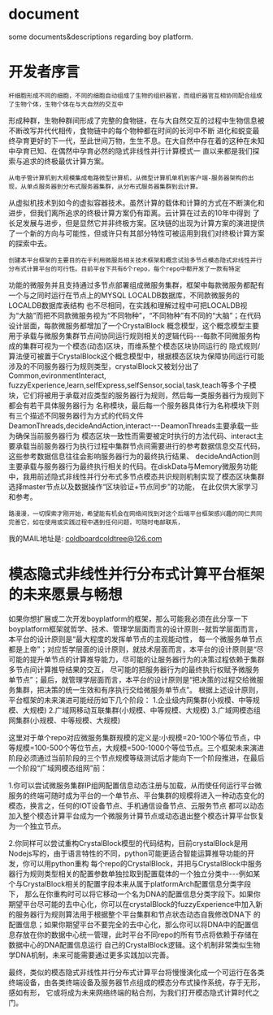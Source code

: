 # document
some documents&amp;descriptions regarding boy platform.

# 开发者序言

    杆细胞形成不同的细胞，不同的细胞自动组成了生物的组织器官，而组织器官互相协同配合组成了生物个体，生物个体在与大自然的交互中
形成种群，生物种群间形成了完整的食物链，在与大自然交互的过程中生物信息被不断改写并代代相传，食物链中的每个物种都在时间的长河中不断
进化和蜕变最终孕育更好的下一代，至此世间万物，生生不息。在大自然中存在着的这种在未知中孕育已知、在偶然中孕育必然的隐式非线性并行计算模式一
直以来都是我们探索与追求的终极最优计算方案。

    从电子管计算机到大规模集成电路微型计算机，从微型计算机单机到客户端-服务器架构的出现，从单点服务器到分布式服务器集群，从分布式服务器集群到云计算。
从虚拟机技术到如今的虚拟容器技术。虽然计算的载体和计算的方式在不断演化和进步，但我们离所追求的终极计算方案仍有距离。云计算在过去的10年中得到
了长足发展与进步，但是显然它并非终极方案。区块链的出现为计算方案的演进提供了一个新的方向与可能性，但或许只有其部分特性可被运用到我们对终极计算方案
的探索中去。

    创建本平台框架的主要目的在于利用微服务相关技术框架和概念试验多节点模态隐式非线性并行分布式计算平台的可行性。目前平台下共有6个repo，每个repo中都开发了一款有特定
功能的微服务并且支持通过多节点部署组成微服务集群，框架中每款微服务都配有一个与之同时运行在节点上的MYSQL LOCALDB数据库，不同款微服务的LOCALDB数据库表结构
也不尽相同，在实践和理解过程中可把LOCALDB视为“大脑”而把不同款微服务视为“不同物种”，“不同物种”有不同的“大脑”；在代码设计层面，每款微服务都增加了一个CrystalBlock
概念模型，这个概念模型主要用于承载与微服务集群节点间协同运行规则相关的逻辑代码---每款不同微服务构成的集群可视为一个模态(动态)区块，而维系整个模态区块协同运行的
隐式规则/算法便可被置于CrystalBlock这个概念模型中，根据模态区块为保障协同运行可能涉及的不同服务器行为规则类型，crystalBlock又被划分出了Common,evironmentInteract,
fuzzyExperience,learn,selfExpress,selfSensor,social,task,teach等多个子模块，它们将被用于承载对应类型的服务器行为规则，然后每一类服务器行为规则下都会有若干具体服务器行为
名称模块，最后每一个服务器具体行为名称模块下则有三个描述不同服务器行为方式的代码文件DeamonThreads,decideAndAction,interact---DeamonThreads主要承载一些为确保当前服务器行为
模态区块一致性而需要被定时执行的方法代码、interact主要承载当前服务器行为执行过程中集群节点间需要进行的参考数据信息交互代码，这些参考数据信息往往会影响服务器行为的最终执行结果、
decideAndAction则主要承载与服务器行为最终执行相关的代码。在diskData与Memory微服务功能中，我用前述隐式非线性并行分布式多节点模态共识规则机制实现了模态区块集群选择master节点以及数据操作“区块验证+节点同步”的功能，
在此仅供大家学习和参考。

    路漫漫，一切探索才刚开始，希望能有机会在网络间找到对这个后端平台框架感兴趣的同仁共同完善它，如在使用或实践过程中遇到任何问题，可随时电邮联系，
我的MAIL地址是: coldboardcoldtree@126.com 

# 模态隐式非线性并行分布式计算平台框架的未来愿景与畅想
   
   如果你想扩展或二次开发boyplatform的框架，那么可能我必须在此分享一下boyplatform框架就哲学、技术、管理学层面而言的设计原则--就哲学层面而言，本平台的设计原则是“最大程度的发挥单节点的主观能动性，
每一个微服务单节点都是上帝”；对应哲学层面的设计原则，就技术层面而言，本平台的设计原则是“尽可能的提升单节点的计算推导能力，尽可能的让服务器行为的决策过程依赖于集群多节点间计算推导结果的交互，
尽可能的把服务器行为的最终执行权赋予微服务单节点”；最后，就管理学层面而言，本平台的设计原则是“把决策的过程交给微服务集群，把决策的统一生效和有序执行交给微服务单节点”。
根据上述设计原则，平台框架的未来演进可能经历如下几个阶段：
1.企业级内网集群(小规模、中等规模、大规模) 
2.广域网移动互联集群(小规模、中等规模、大规模) 
3.广域网模态组网集群(小规模、中等规模、大规模) 

这里对于单个repo对应微服务集群规模的定义是:小规模=20-100个等位节点，中等规模=100-500个等位节点，大规模=500-1000个等位节点。三个框架未来演进阶段必须通过当前阶段的三个节点规模等级测试后才能向下一个阶段推进，在最后
一个阶段“广域网模态组网”前：

1.你可以尝试微服务集群IP组网配置信息动态注册与加载，从而使任何运行平台微服务的终端可随时成为平台的一个单节点、平台集群的规模将进入一种动态变化的模态，换言之，任何的IOT设备节点、手机通信设备节点、云服务节点
都可以动态加入整个模态计算平台成为一个微服务计算节点或动态退出整个模态计算平台恢复为一个独立节点。

2.你同样可以尝试重构CrystalBlock模型的代码结构，目前crystalBlock是用Nodejs写的，由于语言特性的不同，python可能更适合智能运算推导功能的开发，你可以用python重构
每个repo的CrystalBlock，并把与CrystalBlock中服务器行为规则类型相关的配置参数单独拉取到配置载体的一个独立分类中---例如某个与CrystalBlock相关的配置字段本来从属于platformArch配置信息分类字段下，
那么在你重构时可以将它移动一个名为DNA的配置信息分类字段下。如果你期望平台尽可能的去中心化，你可以在crystalBlock的fuzzyExperience中加入新的服务器行为规则算法用于根据整个平台集群和节点状态动态自我修改DNA下
的配置信息；如果你期望平台不要完全的去中心化，那么你可以将DNA中的配置信息存放在你的数据中心统一管理，此时平台不同repo的所有节点将依赖于存储在数据中心的DNA配置信息运行
自己的CrystalBlock逻辑。这个机制非常类似生物学DNA机制，未来可能需要通过更多实践加以完善。

  最终，类似的模态隐式非线性并行分布式计算平台将慢慢演化成一个可运行在各类终端设备，由各类终端设备及服务器节点组成的模态分布式操作系统，存于无形，感如有形，
它或将成为未来网络终端的粘合剂，为我们打开模态隐式计算时代之门。